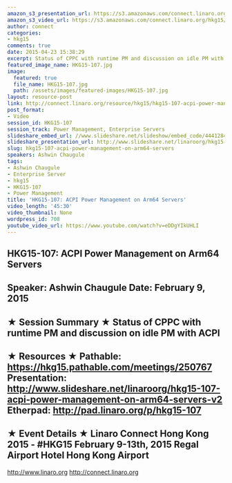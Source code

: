 ```yaml
---
amazon_s3_presentation_url: https://s3.amazonaws.com/connect.linaro.org/hkg15/Videos/02-09-Monday/HKG15-107.pdf
amazon_s3_video_url: https://s3.amazonaws.com/connect.linaro.org/hkg15/Videos/02-09-Monday/HKG15-107+ACPI+Power+Management+on+Arm64+Servers.mp4
author: connect
categories:
- hkg15
comments: true
date: 2015-04-23 15:38:29
excerpt: Status of CPPC with runtime PM and discussion on idle PM with ACPI
featured_image_name: HKG15-107.jpg
image:
  featured: true
  file_name: HKG15-107.jpg
  path: /assets/images/featured-images/HKG15-107.jpg
layout: resource-post
link: http://connect.linaro.org/resource/hkg15/hkg15-107-acpi-power-management-on-arm64-servers/
post_format:
- Video
session_id: HKG15-107
session_track: Power Management, Enterprise Servers
slideshare_embed_url: //www.slideshare.net/slideshow/embed_code/44412845
slideshare_presentation_url: http://www.slideshare.net/linaroorg/hkg15-107-acpi-power-management-on-arm64-servers-v2
slug: hkg15-107-acpi-power-management-on-arm64-servers
speakers: Ashwin Chaugule
tags:
- Ashwin Chaugule
- Enterprise Server
- hkg15
- HKG15-107
- Power Management
title: 'HKG15-107: ACPI Power Management on Arm64 Servers'
video_length: '45:30'
video_thumbnail: None
wordpress_id: 708
youtube_video_url: https://www.youtube.com/watch?v=eDDgYIkUHLI
---
```


HKG15-107: ACPI Power Management on Arm64 Servers 
--------------------------------------------------- 
Speaker: Ashwin Chaugule 
Date: February 9, 2015 
--------------------------------------------------- 
★ Session Summary ★ 
Status of CPPC with runtime PM and discussion on idle PM with ACPI 
-------------------------------------------------- 
★ Resources ★ 
Pathable: https://hkg15.pathable.com/meetings/250767 
Presentation:  http://www.slideshare.net/linaroorg/hkg15-107-acpi-power-management-on-arm64-servers-v2
Etherpad: http://pad.linaro.org/p/hkg15-107 
--------------------------------------------------- 
★ Event Details ★ 
Linaro Connect Hong Kong 2015 - #HKG15 
February 9-13th, 2015 
Regal Airport Hotel Hong Kong Airport 
--------------------------------------------------- 
http://www.linaro.org 
http://connect.linaro.org